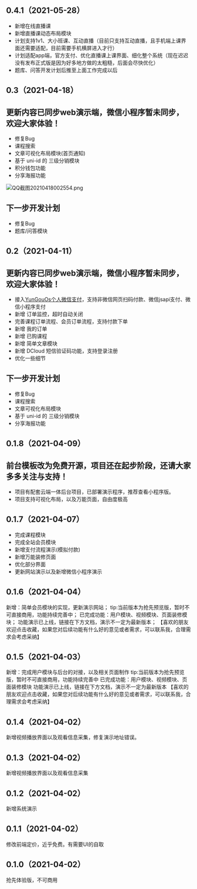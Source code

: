 ## 0.4.1（2021-05-28）
 - 新增在线直播课
 - 新增直播课动态布局模块
 - 计划支持1v1、大小班课、互动直播（目前只支持互动直播，且手机端上课界面还需要适配，目前需要手机横屏进入才行）
 - 计划适配app端，官方支付、优化直播课上课界面、细化整个系统（现在迟迟没有发布正式版是因为好多地方做的太粗糙，后面会尽快优化）
 - 题库、问答开发计划后推至上面工作完成以后
## 0.3（2021-04-18）
## 更新内容已同步web演示端，微信小程序暂未同步，欢迎大家体验！

- 修复Bug
- 课程搜索
- 文章可视化布局模块(首页通知)
- 基于 uni-id 的 三级分销模块
- 积分钱包功能
- 分享海报功能

<img src="http://video.nine123.cn/images/2021/04/18/34d9056731cef.png" alt="QQ截图20210418002554.png" title="QQ截图20210418002554.png" />

## 下一步开发计划
- 修复Bug
- 题库/问答模块
## 0.2（2021-04-11）
## 更新内容已同步web演示端，微信小程序暂未同步，欢迎大家体验！

- 接入<a href='https://dwz.cn/SW6u3oZe'>YunGouOs个人微信支付</a>，支持非微信网页扫码付款、微信jsapi支付、微信小程序支付
- 新增 订单监控，超时自动关闭
- 完善课程订单流程、会员订单流程，支持付款下单
- 新增 我的订单
- 新增 已购课程
- 新增 简单文章模块
- 新增 DCloud 短信验证码功能，支持登录注册
- 优化一些细节

## 下一步开发计划
- 修复Bug
- 课程搜索
- 文章可视化布局模块
- 基于 uni-id 的 三级分销模块
- 分享海报功能
## 0.1.8（2021-04-09）
## 前台模板改为免费开源，项目还在起步阶段，还请大家多多关注与支持！

- 项目有配套云端一体后台项目，已部署演示程序，推荐查看小程序版。
- 项目支持可视化布局，以及万能页面，自由度极高
## 0.1.7（2021-04-07）
-  完成课程模块
-  完成全站会员模块
-  新增支付流程演示(模拟付款)
-  新增万能装修页面
-  优化部分界面
-  更新网站演示以及新增微信小程序演示
## 0.1.6（2021-04-04）
新增：简单会员模块的实现，更新演示网站；
tip:当前版本为抢先预览版，暂时不可直接商用，功能持续完善中；
已完成功能：用户模块、视频模块、页面装修模块；
功能演示已上线，链接在下方文档，演示不一定为最新版本；
【喜欢的朋友欢迎点击收藏，如果您对后续功能有什么好的意见或者需求，可以联系我，合理需求会考虑采纳】
## 0.1.5（2021-04-03）
新增：完成用户模块与后台的对接，以及相关页面制作
tip:当前版本为抢先预览版，暂时不可直接商用，功能持续完善中
已完成功能：用户模块、视频模块、页面装修模块
功能演示已上线，链接在下方文档，演示不一定为最新版本
【喜欢的朋友欢迎点击收藏，如果您对后续功能有什么好的意见或者需求，可以联系我，合理需求会考虑采纳】
## 0.1.4（2021-04-02）
新增视频播放界面以及观看信息采集，修复演示地址错误。
## 0.1.3（2021-04-02）
新增视频播放界面以及观看信息采集
## 0.1.2（2021-04-02）
新增系统演示
## 0.1.1（2021-04-02）
修改前端定价，近乎免费。有需要UI的自取
## 0.1.0（2021-04-02）
抢先体验版，不可商用